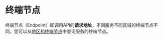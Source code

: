 # 终端节点<a name="vpcep_01_0003"></a>

终端节点（Endpoint）即调用API的**请求地址**，不同服务不同区域的终端节点不同，您可以从[地区和终端节点](https://developer.huaweicloud.com/endpoint?VPCEP)中查询服务的终端节点。

